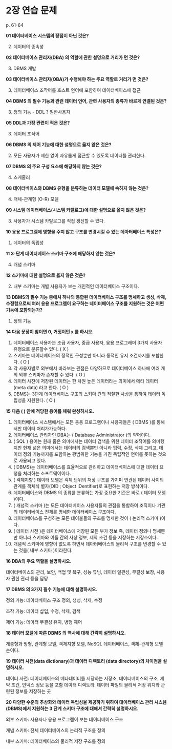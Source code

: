 # 2장 연습 문제

p. 61-64

**01 데이터베이스 시스템의 장점이 아닌 것은?**

2. 데이터의 종속성

**02 데이터베이스 관리자(DBA) 의 역할에 관한 설명으로 거리가 먼 것은?**

3. DBMS 개발

**03 데이터베이스 관리자(OBA)가 수행해야 하는 주요 역할로 거리가 먼 것은?**

3. 데이터베이스 조작어를 호스트 언어에 포함하여 데이터베이스에 접근

**04 DBMS 의 필수 기능과 관런 데이터 언어, 관련 사용자의 종류가 바르게 연결된 것은?**

3. 정의 기능 - DDL ? 일반사용자

**05 DDL과 가장 관련이 적은 것은?**

3. 데이터 조작어

**06 DBMS 의 제어 기능에 대한 설명으로 옳지 않은 것은?**

2. 모든 사용자가 제한 없이 자유롭게 접근할 수 있도록 데이터를 관리한다.

**07 DBMS 의 주요 구성 요소에 해당하지 않는 것은?**

4. 스케줄러

**08 데이터베이스와 DBMS 유형을 분류하는 데이터 모델에 속하지 않는 것은?**

4. 객체-관계형 (O-R) 모델

**09 시스템 데이터베이스(시스템 카탈로그)에 대한 설명으로 옳지 않은 것은?**

3. 사용자가 시스템 카탈로그를 직접 갱신할 수 있다.

**10 응용 프로그램에 영향을 주지 않고 구조를 변경시컬 수 있는 데아터베이스 특성은?**

1. 데이터의 독립성

**11 3-단계 데이터베이스 스키마 구조에 해당하지 않는 것은?**

4. 개념 스키마

**12 스키마에 대한 설명으로 옳지 않은 것은?**

2. 내부 스키마는 개별 사용자가 보는 개인적인 데이터베이스 구조이다.

**13 DBMS의 필수 기능 중에셔 하나의 통합된 데이터베이스 구조를 명세하고 생성, 삭제, 수정함으로써 여러 응용 프로그램이 요구하는 네이터베이스 구조를 지원하는 것은 어떤 기능에 포함되는가?**

1. 정의 기능

**14 다음 문장이 참이면 0, 거짓이먼 x 를 하시오.**

1. 데이터베이스 사용자는 초급 사용자, 중급 사용자, 웅용 프로그래머 3가지 사용자 유형으로 분류할수 있다. ( X )
2. 스키마는 데이터베이스의 정적인 구성뿐만 아니라 동적인 유지 조건까지를 포함한다. ( O )
3. 각 사용자별로 외부에서 바라보는 관점은 다양하므로 데이터베이스 하나에 여러 개의 외부 스키마가 존재할 수 있다. ( O )
4. 데이터 사전에 저장된 데이터는 한 차원 높은 데이터라는 의미에서 메타 데이터 (meta data) 라고 한다. ( O )
5. DBMS는 3단계 데이터베이스 구조의 스키마 간의 적절한 사상을 통하여 데이터 독립성을 지원한다. ( O )

**15 다음 ( ) 안에 적당한 용어를 채워 완성하시오.**

1. 데이터베이스 시스템에서는 모든 웅용 프로그램이나 사용자들은 ( DBMS )를 통해서만 데이터 처리가가능하다.
2. 데이터베이스 관리자인 DBA는 ( Database Administrator )의 약어이다.
3. ( SQL ) 용어는 원래 좁은 의미에서는 데이터 검색을 위한 데이터 조작어를 의미했지만 현재 넓은 의미에서는 데이터의 검색뿐만 아니라 입력, 수정, 삭제 그리고, 데이터 정의 기능까지를 포함하는 광범위한 기능을 가진 독립적인 언어를 뜻하는 것으로 사용되고 있다.
4. ( DBMS)는 데이터베이스를 효율적으로 관리하고 데이터베이스에 대한 데이터 요청을 처리하는 소프트웨어이다.
5. ( 객체지향 ) 데이터 모델은 객체 단위의 저장 구조를 가지며 연관된 데이터 사이의 관계를 객체식 별자(OID ; Object IDentifier)로 표현하는 저장 방식이다.
6. 데이터베이스와 DBMS 의 종류를 분류하는 가장 중요한 기준은 바로 ( 데이터 모델 )이다.
7. ( 개념적 스키마 )는 모든 데아터베이스 사용자들의 관점을 통합하여 조직이나 기관의 데이터베이스 전체를 명세한 데이터베이스 구조아다.
8. 데이터베이스를 구성하는 모든 데이불들의 구조를 명세한 것이 ( 논리적 스키마 )이다.
9. ( 데이터 사전 )은 데이터베이스에 저장된 모든 부가 정보 즉, 데이터 정의나 명세뿐만 아니라 스키마와 이들 간의 사상 정보, 제약 조건 등을 저장하는 저장소이다.
10. 개념적 스키마에 영향이 없도록 하면서 데아터베아스의 물리적 구조를 변경할 수 있는 것을( 내부 스키마 )이라한다.

**16 DBA의 주요 역할을 설명하시오.**

데이터베이스의 관리, 보안, 백업 및 복구, 성능 튜닝, 데이터 일관성, 무결성 보장, 사용자 권한 관리 등을 담당

**17 DBMS 의 3가지 필수 기능에 대해 설명하시오.**

정의 기능: 데이터베이스 구조 정의, 생성, 삭제, 수정

조작 기능: 데이터 삽입, 수정, 삭제, 검색

제어 기능: 데이터 무결성 유지, 병행 제어

**18 데이터 모델에 따른 DBMS 의 역사에 대해 간략히 설명하시오.**

계층형과 망형, 관계형 모델, 객체지향 모델, NoSQL 데이터베이스, 객체-관계형 모델 순이다.

**19 데이터 사전(data dictionary)과 데이터 디렉토리 (data directory)의 차이점을 설명하시오.**

데이터 사전: 데이터베이스의 메타데이터를 저장하는 저장소, 데이터베이스의 구조, 제약 조건, 인덱스 정보 등을 포함
데이터 디렉토리: 데이터 파일의 물리적 저장 위치와 관련된 정보를 저장하는 곳

**20 다양한 수준의 추상화와 테이터 독립성율 제공하기 위하여 대이터베이스 관리 시스템 (DBMS)에서 지원하는 3 단계 스키마 구조에 대해셔 간략히 설명하시오.**

외부 스키마: 사용자나 응용 프로그램이 보는 데이터베이스 구조

개념 스키마: 전체 데이터베이스의 논리적 구조를 정의

내부 스키마: 데이터베이스의 물리적 저장 구조를 정의
